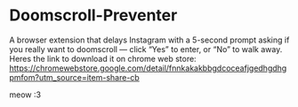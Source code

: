 # Doomscroll-Preventer
A browser extension that delays Instagram with a 5-second prompt asking if you really want to doomscroll — click “Yes” to enter, or “No” to walk away. 
Heres the link to download it on chrome web store:
https://chromewebstore.google.com/detail/fnnkakakbbgdcoceafjgedhgdhgpmfom?utm_source=item-share-cb

meow :3 
